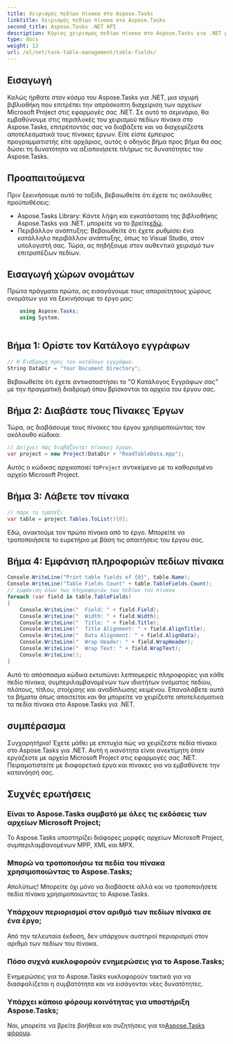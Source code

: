 ```yaml
---
title: Χειρισμός πεδίων πίνακα στο Aspose.Tasks
linktitle: Χειρισμός πεδίων πίνακα στο Aspose.Tasks
second_title: Aspose.Tasks .NET API
description: Κύριος χειρισμός πεδίων πίνακα στο Aspose.Tasks για .NET με αυτό το ολοκληρωμένο σεμινάριο. Μάθετε να διαβάζετε, να εμφανίζετε και να τροποποιείτε τους πίνακες έργων χωρίς κόπο.
type: docs
weight: 12
url: /el/net/task-table-management/table-fields/
---
```

## Εισαγωγή
Καλώς ήρθατε στον κόσμο του Aspose.Tasks για .NET, μια ισχυρή βιβλιοθήκη που επιτρέπει την απρόσκοπτη διαχείριση των αρχείων Microsoft Project στις εφαρμογές σας .NET. Σε αυτό το σεμινάριο, θα εμβαθύνουμε στις περιπλοκές του χειρισμού πεδίων πίνακα στο Aspose.Tasks, επιτρέποντάς σας να διαβάζετε και να διαχειρίζεστε αποτελεσματικά τους πίνακες έργων. Είτε είστε έμπειρος προγραμματιστής είτε αρχάριος, αυτός ο οδηγός βήμα προς βήμα θα σας δώσει τη δυνατότητα να αξιοποιήσετε πλήρως τις δυνατότητες του Aspose.Tasks.
## Προαπαιτούμενα
Πριν ξεκινήσουμε αυτό το ταξίδι, βεβαιωθείτε ότι έχετε τις ακόλουθες προϋποθέσεις:
-  Aspose.Tasks Library: Κάντε λήψη και εγκατάσταση της βιβλιοθήκης Aspose.Tasks για .NET. μπορείτε να το βρείτε[εδώ](https://releases.aspose.com/tasks/net/).
- Περιβάλλον ανάπτυξης: Βεβαιωθείτε ότι έχετε ρυθμίσει ένα κατάλληλο περιβάλλον ανάπτυξης, όπως το Visual Studio, στον υπολογιστή σας.
Τώρα, ας πηδήξουμε στον αυθεντικό χειρισμό των επιτραπέζιων πεδίων.
## Εισαγωγή χώρων ονομάτων
Πρώτα πράγματα πρώτα, ας εισαγάγουμε τους απαραίτητους χώρους ονομάτων για να ξεκινήσουμε το έργο μας:
```csharp
    using Aspose.Tasks;
    using System;
    
```
## Βήμα 1: Ορίστε τον Κατάλογο εγγράφων
```csharp
// Η διαδρομή προς τον κατάλογο εγγράφων.
String DataDir = "Your Document Directory";
```
Βεβαιωθείτε ότι έχετε αντικαταστήσει το "Ο Κατάλογος Εγγράφων σας" με την πραγματική διαδρομή όπου βρίσκονται τα αρχεία του έργου σας.
## Βήμα 2: Διαβάστε τους Πίνακες Έργων
Τώρα, ας διαβάσουμε τους πίνακες του έργου χρησιμοποιώντας τον ακόλουθο κώδικα:
```csharp
// Δείχνει πώς διαβάζονται πίνακες έργων.
var project = new Project(DataDir + "ReadTableData.mpp");
```
 Αυτός ο κώδικας αρχικοποιεί το`Project` αντικείμενο με το καθορισμένο αρχείο Microsoft Project.
## Βήμα 3: Λάβετε τον πίνακα
```csharp
// πάρε το τραπέζι
var table = project.Tables.ToList()[0];
```
Εδώ, ανακτούμε τον πρώτο πίνακα από το έργο. Μπορείτε να τροποποιήσετε το ευρετήριο με βάση τις απαιτήσεις του έργου σας.
## Βήμα 4: Εμφάνιση πληροφοριών πεδίων πίνακα
```csharp
Console.WriteLine("Print table fields of {0}", table.Name);
Console.WriteLine("Table Fields Count" + table.TableFields.Count);
// εμφάνιση όλων των πληροφοριών των πεδίων του πίνακα
foreach (var field in table.TableFields)
{
    Console.WriteLine("  Field: " + field.Field);
    Console.WriteLine("  Width: " + field.Width);
    Console.WriteLine("  Title: " + field.Title);
    Console.WriteLine("  Title Alignment: " + field.AlignTitle);
    Console.WriteLine("  Data Alignment: " + field.AlignData);
    Console.WriteLine("  Wrap Header: " + field.WrapHeader);
    Console.WriteLine("  Wrap Text: " + field.WrapText);
    Console.WriteLine();
}
```
Αυτό το απόσπασμα κώδικα εκτυπώνει λεπτομερείς πληροφορίες για κάθε πεδίο πίνακα, συμπεριλαμβανομένων των ιδιοτήτων ονόματος πεδίου, πλάτους, τίτλου, στοίχισης και αναδίπλωσης κειμένου.
Επαναλάβετε αυτά τα βήματα όπως απαιτείται και θα μπορείτε να χειρίζεστε αποτελεσματικά τα πεδία πίνακα στο Aspose.Tasks για .NET.
## συμπέρασμα
Συγχαρητήρια! Έχετε μάθει με επιτυχία πώς να χειρίζεστε πεδία πίνακα στο Aspose.Tasks για .NET. Αυτή η ικανότητα είναι ανεκτίμητη όταν εργάζεστε με αρχεία Microsoft Project στις εφαρμογές σας .NET. Πειραματιστείτε με διαφορετικά έργα και πίνακες για να εμβαθύνετε την κατανόησή σας.
## Συχνές ερωτήσεις
### Είναι το Aspose.Tasks συμβατό με όλες τις εκδόσεις των αρχείων Microsoft Project;
Το Aspose.Tasks υποστηρίζει διάφορες μορφές αρχείων Microsoft Project, συμπεριλαμβανομένων MPP, XML και MPX.
### Μπορώ να τροποποιήσω τα πεδία του πίνακα χρησιμοποιώντας το Aspose.Tasks;
Απολύτως! Μπορείτε όχι μόνο να διαβάσετε αλλά και να τροποποιήσετε πεδία πίνακα χρησιμοποιώντας το Aspose.Tasks.
### Υπάρχουν περιορισμοί στον αριθμό των πεδίων πίνακα σε ένα έργο;
Από την τελευταία έκδοση, δεν υπάρχουν αυστηροί περιορισμοί στον αριθμό των πεδίων του πίνακα.
### Πόσο συχνά κυκλοφορούν ενημερώσεις για το Aspose.Tasks;
Ενημερώσεις για το Aspose.Tasks κυκλοφορούν τακτικά για να διασφαλίζεται η συμβατότητα και να εισάγονται νέες δυνατότητες.
### Υπάρχει κάποιο φόρουμ κοινότητας για υποστήριξη Aspose.Tasks;
Ναι, μπορείτε να βρείτε βοήθεια και συζητήσεις για το[Aspose.Tasks φόρουμ](https://forum.aspose.com/c/tasks/15).